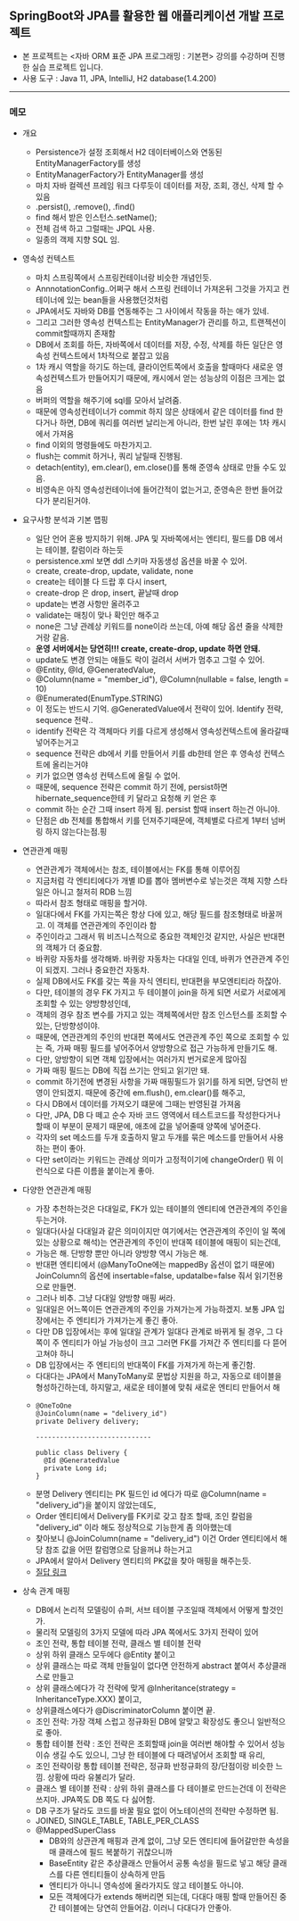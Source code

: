 ## SpringBoot와 JPA를 활용한 웹 애플리케이션 개발 프로젝트
- 본 프로젝트는 <자바 ORM 표준 JPA 프로그래밍 : 기본편> 강의를 수강하며 진행한 실습 프로젝트 입니다.
- 사용 도구 : Java 11, JPA, IntelliJ, H2 database(1.4.200)
-------
### 메모
- 개요
  - Persistence가 설정 조회해서 H2 데이터베이스와 연동된 EntityManagerFactory를 생성
  - EntityManagerFactory가 EntityManager를 생성
  - 마치 자바 컬렉션 프레임 워크 다루듯이 데이터를 저장, 조회, 갱신, 삭제 할 수 있음
  - .persist(), .remove(), .find()
  - find 해서 받은 인스턴스.setName();
  - 전체 검색 하고 그럴때는 JPQL 사용.
  - 일종의 객제 지향 SQL 임.


- 영속성 컨텍스트
  - 마치 스프링쪽에서 스프링컨테이너랑 비슷한 개념인듯.
  - AnnnotationConfig..어쩌구 해서 스프링 컨테이너 가져온뒤 그것을 가지고 컨테이너에 있는 bean들을 사용했던것처럼
  - JPA에서도 자바와 DB를 연동해주는 그 사이에서 작동을 하는 애가 있네.
  - 그리고 그러한 영속성 컨텍스트는 EntityManager가 관리를 하고, 트랜젝션이 commit할때까지 존재함
  - DB에서 조회를 하든, 자바쪽에서 데이터를 저장, 수정, 삭제를 하든 일단은 영속성 컨텍스트에서 1차적으로 붙잡고 있음
  - 1차 캐시 역할을 하기도 하는데, 클라이언트쪽에서 호출을 할때마다 새로운 영속성컨텍스트가 만들어지기 때문에, 캐시에서 얻는 성능상의 이점은 크게는 없음
  - 버퍼의 역할을 해주기에 sql를 모아서 날려줌.
  - 때문에 영속성컨테이너가 commit 하지 않은 상태에서 같은 데이터를 find 한다거나 하면, DB에 쿼리를 여러번 날리는게 아니라, 한번 날린 후에는 1차 캐시에서 가져옴
  - find 이외의 명령들에도 마찬가지고.
  - flush는 commit 하거나, 쿼리 날릴때 진행됨.
  - detach(entity), em.clear(), em.close()를 통해 준영속 상태로 만들 수도 있음.
  - 비영속은 아직 영속성컨테이너에 들어간적이 없는거고, 준영속은 한번 들어갔다가 분리된거야.


- 요구사항 분석과 기본 맵핑
  - 일단 언어 혼용 방지하기 위해. JPA 및 자바쪽에서는 엔티티, 필드를 DB 에서는 테이블, 칼럼이라 하는듯
  - persistence.xml 보면 ddl 스키마 자동생성 옵션을 바꿀 수 있어.
  - create, create-drop, update, validate, none
  - create는 테이블 다 드랍 후 다시 insert,
  - create-drop 은 drop, insert, 끝날때 drop
  - update는 변경 사항만 올려주고
  - validate는 매칭이 맞나 확인만 해주고
  - none은 그냥 관례상 키워드를 none이라 쓰는데, 아예 해당 옵션 줄을 삭제한거랑 같음.
  - **운영 서버에서는 당연히!!! create, create-drop, update 하면 안돼.**
  - update도 변경 안되는 애들도 락이 걸려서 서버가 멈추고 그럴 수 있어.
  - @Entity, @Id, @GeneratedValue, 
  - @Column(name = "member_id"), @Column(nullable = false, length = 10)
  - @Enumerated(EnumType.STRING)
  - 이 정도는 반드시 기억. @GeneratedValue에서 전략이 있어. Identify 전략, sequence 전략..
  - identify 전략은 각 객체마다 키를 다르게 생성해서 영속성컨텍스트에 올라갈때 넣어주는거고
  - sequence 전략은 db에서 키를 만들어서 키를 db한테 얻은 후 영속성 컨텍스트에 올리는거야
  - 키가 없으면 영속성 컨텍스트에 올릴 수 없어.
  - 때문에, sequence 전략은 commit 하기 전에, persist하면 hibernate_sequence한테 키 달라고 요청해 키 얻은 후
  - commit 하는 순간 그때 insert 하게 됨. persist 할때 insert 하는건 아니야.
  - 단점은 db 전체를 통합해서 키를 던져주기때문에, 객체별로 다르게 1부터 넘버링 하지 않는다는점.핑


- 연관관계 매핑
  - 연관관계가 객체에서는 참조, 테이블에서는 FK를 통해 이루어짐
  - 지금처럼 각 엔티티에다가 개별 ID를 뽑아 멤버변수로 넣는것은 객체 지향 스타일은 아니고 철저히 RDB 느낌
  - 따라서 참조 형태로 매핑을 할거야.
  - 일대다에서 FK를 가지는쪽은 항상 다에 있고, 해당 필드를 참조형태로 바꿀꺼고. 이 객체를 연관관계의 주인이라 함
  - 주인이라고 그래서 뭐 비즈니스적으로 중요한 객체인것 같지만, 사실은 반대편의 객체가 더 중요함.
  - 바퀴랑 자동차를 생각해봐. 바퀴랑 자동차는 다대일 인데, 바퀴가 연관관계 주인이 되겠지. 그러나 중요한건 자동차.
  - 실제 DB에서도 FK를 갖는 쪽을 자식 엔티티, 반대편을 부모엔티티라 하잖아.
  - 다만, 테이블의 경우 FK 가지고 두 테이블이 join을 하게 되면 서로가 서로에게 조회할 수 있는 양방향성인데,
  - 객체의 경우 참조 변수를 가지고 있는 객체쪽에서만 참조 인스턴스를 조회할 수 있는, 단방향성이야.
  - 때문에, 연관관계의 주인의 반대편 쪽에서도 연관관계 주인 쪽으로 조회할 수 있는 즉, 가짜 매핑 필드를 넣어주어서 양방향으로 접근 가능하게 만들기도 해.
  - 다만, 양방향이 되면 객체 입장에서는 여러가지 번거로운게 많아짐
  - 가짜 매핑 필드는 DB에 직접 쓰기는 안되고 읽기만 돼.
  - commit 하기전에 변경된 사항을 가짜 매핑필드가 읽기를 하게 되면, 당연히 반영이 안되겠지. 때문에 중간에 em.flush(), em.clear()를 해주고,
  - 다시 DB에서 데이터를 가져오기 떄문에 그때는 반영된걸 가져옴
  - 다만, JPA, DB 다 떼고 순수 자바 코드 영역에서 테스트코드를 작성한다거나 할때 이 부분이 문제기 때문에, 애초에 값을 넣어줄때 양쪽에 넣어준다.
  - 각자의 set 메소드를 두개 호출하지 말고 두개를 묶은 메소드를 만들어서 사용하는 편이 좋아.
  - 다만 set이라는 키워드는 관례상 의미가 고정적이기에 changeOrder() 뭐 이런식으로 다른 이름을 붙이는게 좋아.

- 다양한 연관관계 매핑
  - 가장 추천하는것은 다대일로, FK가 있는 테이블의 엔티티에 연관관계의 주인을 두는거야.
  - 일대다(사실 다대일과 같은 의미이지만 여기에서는 연관관계의 주인이 일 쪽에 있는 상황으로 해석)는 연관관계의 주인이 반대쪽 테이블에 매핑이 되는건데,
  - 가능은 해. 단방향 뿐만 아니라 양방향 역시 가능은 해. 
  - 반대편 엔티티에서 (@ManyToOne에는 mappedBy 옵션이 없기 때문에) JoinColumn의 옵션에 insertable=false, updatalbe=false 줘서 읽기전용으로 만들면.
  - 그러나 비추. 그냥 다대일 양방향 매핑 써라.
  - 일대일은 어느쪽이든 연관관계의 주인을 가져가는게 가능하겠지. 보통 JPA 입장에서는 주 엔티티가 가져가는게 좋긴 좋아. 
  - 다만 DB 입장에서는 후에 일대일 관계가 일대다 관계로 바뀌게 될 경우, 그 다 쪽이 주 엔티티가 아닐 가능성이 크고 그러면 FK를 가져간 주 엔티티를 다 뜯어 고쳐야 하니
  - DB 입장에서는 주 엔티티의 반대쪽이 FK를 가져가게 하는게 좋긴함.
  - 다대다는 JPA에서 ManyToMany로 문법상 지원을 하고, 자동으로 테이블을 형성하긴하는데, 하지말고, 새로운 테이블에 맞춰 새로운 엔티티 만들어서 해
  - ```
    @OneToOne
    @JoinColumn(name = "delivery_id")
    private Delivery delivery;
    
    -----------------------------
    
    public class Delivery {
      @Id @GeneratedValue
      private Long id;
    }
    ```
  - 분명 Delivery 엔티티는 PK 필드인 id 에다가 따로 @Column(name = "delivery_id")을 붙이지 않았는데도, 
  - Order 엔티티에서 Delivery를 FK키로 갖고 참조 할때, 조인 칼럼을 "delivery_id" 이라 해도 정상적으로 기능한게 좀 의아했는데
  - 찾아보니 @JoinColumn(name = "delivery_id") 이건 Order 엔티티에서 해당 참조 값을 어떤 칼럼명으로 담을꺼냐 하는거고
  - JPA에서 알아서 Delivery 엔티티의 PK값을 찾아 매핑을 해주는듯.
  - [질답 링크](https://www.inflearn.com/questions/399160/joincolumn-%EA%B4%80%EB%A0%A8%ED%95%B4%EC%84%9C-%EC%A7%88%EB%AC%B8%EC%9E%88%EC%8A%B5%EB%8B%88%EB%8B%A4)

- 상속 관계 매핑
  - DB에서 논리적 모델링이 슈퍼, 서브 테이블 구조일때 객체에서 어떻게 할것인가.
  - 물리적 모델링의 3가지 모델에 따라 JPA 쪽에서도 3가지 전략이 있어
  - 조인 전략, 통합 테이블 전략, 클래스 별 테이블 전략
  - 상위 하위 클래스 모두에다 @Entity 붙이고
  - 상위 클래스는 따로 객체 만들일이 없다면 안전하게 abstract 붙여서 추상클래스로 만들고
  - 상위 클래스에다가 각 전략에 맞게 @Inheritance(strategy = InheritanceType.XXX) 붙이고,
  - 상위클래스에다가 @DiscriminatorColumn 붙이면 끝.
  - 조인 전략: 가장 객체 스럽고 정규화된 DB에 알맞고 확장성도 좋으니 일반적으로 좋아.
  - 통합 테이블 전략 : 조인 전략은 조회할때 join을 여러번 해야할 수 있어서 성능 이슈 생길 수도 있으니, 그냥 한 테이블에 다 때려넣어서 조회할 때 유리,
  - 조인 전략이랑 통합 테이블 전략은, 정규화 반정규화의 장/단점이랑 비슷한 느낌. 상황에 따라 유불리가 달라.
  - 클래스 별 테이블 전략 : 상위 하위 클래스를 다 테이블로 만드는건데 이 전략은 쓰지마. JPA쪽도 DB 쪽도 다 싫어함.
  - DB 구조가 달라도 코드를 바꿀 필요 없이 어노테이션의 전략만 수정하면 됨.
  - JOINED, SINGLE_TABLE, TABLE_PER_CLASS
  - @MappedSuperClass
    - DB와의 상관관계 매핑과 관계 없이, 그냥 모든 엔티티에 들어갈만한 속성을 매 클래스에 필드 복붙하기 귀찮으니까
    - BaseEntity 같은 추상클래스 만들어서 공통 속성을 필드로 넣고 해당 클래스를 다른 엔티티들이 상속하게 만듬
    - 엔티티가 아니니 영속성에 올라가지도 않고 테이블도 아니야.
    - 모든 객체에다가 extends 해버리면 되는데, 다대다 매핑 할때 만들어진 중간 테이블에는 당연히 안들어감. 이러니 다대다가 안좋아.